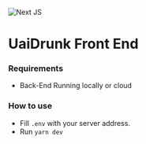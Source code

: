 <div>
  <p>
    <img src= "https://img.shields.io/badge/Next-black?style=for-the-badge&logo=next.js&logoColor=white" alt="Next JS"/>
  </p>
</div>

# UaiDrunk Front End

### Requirements
- Back-End Running locally or cloud

### How to use
- Fill `.env` with your server address.
- Run `yarn dev`
